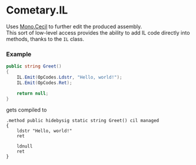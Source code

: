 # Cometary.IL
Uses [Mono.Cecil](https://github.com/jbevain/cecil) to further edit the produced assembly.  
This sort of low-level access provides the ability to add IL code directly into methods,
thanks to the `IL` class.

### Example
```csharp
public string Greet()
{
	IL.Emit(OpCodes.Ldstr, "Hello, world!");
	IL.Emit(OpCodes.Ret);

	return null;
}
```

gets compiled to

```
.method public hidebysig static string Greet() cil managed
{
	ldstr "Hello, world!"
	ret

	ldnull
	ret
}
```